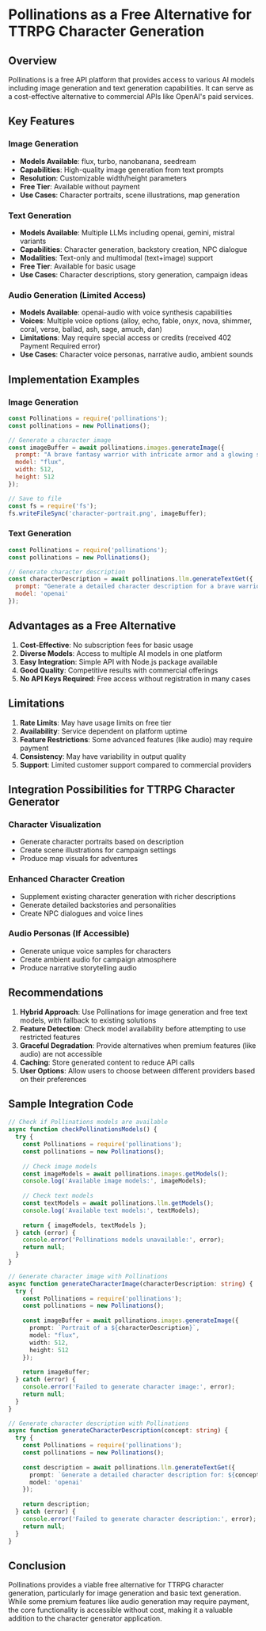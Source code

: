 # Pollinations as a Free Alternative for TTRPG Character Generation

## Overview
Pollinations is a free API platform that provides access to various AI models including image generation and text generation capabilities. It can serve as a cost-effective alternative to commercial APIs like OpenAI's paid services.

## Key Features

### Image Generation
- **Models Available**: flux, turbo, nanobanana, seedream
- **Capabilities**: High-quality image generation from text prompts
- **Resolution**: Customizable width/height parameters
- **Free Tier**: Available without payment
- **Use Cases**: Character portraits, scene illustrations, map generation

### Text Generation
- **Models Available**: Multiple LLMs including openai, gemini, mistral variants
- **Capabilities**: Character generation, backstory creation, NPC dialogue
- **Modalities**: Text-only and multimodal (text+image) support
- **Free Tier**: Available for basic usage
- **Use Cases**: Character descriptions, story generation, campaign ideas

### Audio Generation (Limited Access)
- **Models Available**: openai-audio with voice synthesis capabilities
- **Voices**: Multiple voice options (alloy, echo, fable, onyx, nova, shimmer, coral, verse, ballad, ash, sage, amuch, dan)
- **Limitations**: May require special access or credits (received 402 Payment Required error)
- **Use Cases**: Character voice personas, narrative audio, ambient sounds

## Implementation Examples

### Image Generation
```javascript
const Pollinations = require('pollinations');
const pollinations = new Pollinations();

// Generate a character image
const imageBuffer = await pollinations.images.generateImage({
  prompt: "A brave fantasy warrior with intricate armor and a glowing sword",
  model: "flux",
  width: 512,
  height: 512
});

// Save to file
const fs = require('fs');
fs.writeFileSync('character-portrait.png', imageBuffer);
```

### Text Generation
```javascript
const Pollinations = require('pollinations');
const pollinations = new Pollinations();

// Generate character description
const characterDescription = await pollinations.llm.generateTextGet({
  prompt: "Generate a detailed character description for a brave warrior who protects the innocent",
  model: 'openai'
});
```

## Advantages as a Free Alternative

1. **Cost-Effective**: No subscription fees for basic usage
2. **Diverse Models**: Access to multiple AI models in one platform
3. **Easy Integration**: Simple API with Node.js package available
4. **Good Quality**: Competitive results with commercial offerings
5. **No API Keys Required**: Free access without registration in many cases

## Limitations

1. **Rate Limits**: May have usage limits on free tier
2. **Availability**: Service dependent on platform uptime
3. **Feature Restrictions**: Some advanced features (like audio) may require payment
4. **Consistency**: May have variability in output quality
5. **Support**: Limited customer support compared to commercial providers

## Integration Possibilities for TTRPG Character Generator

### Character Visualization
- Generate character portraits based on description
- Create scene illustrations for campaign settings
- Produce map visuals for adventures

### Enhanced Character Creation
- Supplement existing character generation with richer descriptions
- Generate detailed backstories and personalities
- Create NPC dialogues and voice lines

### Audio Personas (If Accessible)
- Generate unique voice samples for characters
- Create ambient audio for campaign atmosphere
- Produce narrative storytelling audio

## Recommendations

1. **Hybrid Approach**: Use Pollinations for image generation and free text models, with fallback to existing solutions
2. **Feature Detection**: Check model availability before attempting to use restricted features
3. **Graceful Degradation**: Provide alternatives when premium features (like audio) are not accessible
4. **Caching**: Store generated content to reduce API calls
5. **User Options**: Allow users to choose between different providers based on their preferences

## Sample Integration Code

```typescript
// Check if Pollinations models are available
async function checkPollinationsModels() {
  try {
    const Pollinations = require('pollinations');
    const pollinations = new Pollinations();
    
    // Check image models
    const imageModels = await pollinations.images.getModels();
    console.log('Available image models:', imageModels);
    
    // Check text models
    const textModels = await pollinations.llm.getModels();
    console.log('Available text models:', textModels);
    
    return { imageModels, textModels };
  } catch (error) {
    console.error('Pollinations models unavailable:', error);
    return null;
  }
}

// Generate character image with Pollinations
async function generateCharacterImage(characterDescription: string) {
  try {
    const Pollinations = require('pollinations');
    const pollinations = new Pollinations();
    
    const imageBuffer = await pollinations.images.generateImage({
      prompt: `Portrait of a ${characterDescription}`,
      model: "flux",
      width: 512,
      height: 512
    });
    
    return imageBuffer;
  } catch (error) {
    console.error('Failed to generate character image:', error);
    return null;
  }
}

// Generate character description with Pollinations
async function generateCharacterDescription(concept: string) {
  try {
    const Pollinations = require('pollinations');
    const pollinations = new Pollinations();
    
    const description = await pollinations.llm.generateTextGet({
      prompt: `Generate a detailed character description for: ${concept}`,
      model: 'openai'
    });
    
    return description;
  } catch (error) {
    console.error('Failed to generate character description:', error);
    return null;
  }
}
```

## Conclusion
Pollinations provides a viable free alternative for TTRPG character generation, particularly for image generation and basic text generation. While some premium features like audio generation may require payment, the core functionality is accessible without cost, making it a valuable addition to the character generator application.